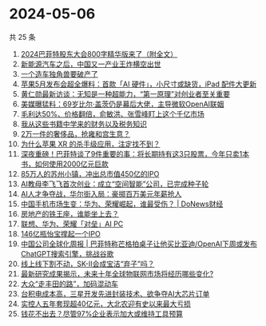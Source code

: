 # 2024-05-06

共 25 条

<!-- BEGIN 36KR -->
<!-- 最后更新时间 2024-05-06 04:01:21 +0800 -->
1. [2024巴菲特股东大会800字精华版来了（附全文）](https://36kr.com/p/2762298191510528)
1. [新能源汽车之后，中国又一产业王炸横空出世](https://36kr.com/p/2761624732662790)
1. [一个造车独角兽要破产了](https://36kr.com/p/2761319179648002)
1. [苹果5月发布会超全爆料：首款「AI 硬件」，小尺寸或缺货，iPad 配件大更新](https://36kr.com/p/2762554728807425)
1. [黄仁勋最新访谈：无知是一种超能力，“第一原理”对创业者至关重要](https://36kr.com/p/2762317831601156)
1. [美媒曝猛料：69岁比尔·盖茨仍是幕后大佬，主导微软OpenAI联姻](https://36kr.com/p/2761243520039685)
1. [毛利达50%、价格翻倍，俞敏洪、张雪峰盯上这个千亿市场](https://36kr.com/p/2761623591615233)
1. [我从这些书籍中学来的财务以及税务知识](https://36kr.com/p/2431373851382150)
1. [2万一件的奢侈品，抢雍和宫生意？](https://36kr.com/p/2762328940706563)
1. [为什么苹果 XR 的杀手级应用，注定找不到？](https://36kr.com/p/2762520531319817)
1. [深夜重磅！巴菲特谈了9件重要的事：将长期持有这3只股票，今年只卖1本书，如何使用2000亿元巨款](https://36kr.com/p/2762308934138627)
1. [85万人的苏州小镇，冲出总市值450亿的IPO](https://36kr.com/p/2762432603159560)
1. [AI教母李飞飞首次创业：成立“空间智能”公司，已完成种子轮](https://36kr.com/p/2761218626992903)
1. [AI人才争夺战，华尔街入局：豪掷百万美元年薪抢人](https://36kr.com/p/2762513569135618)
1. [中国手机市场生变：华为、荣耀崛起，谁最受伤？ | DoNews财经](https://36kr.com/p/2761226764139521)
1. [房地产的铁王座，谁能坐上去？](https://36kr.com/p/2761423976823812)
1. [联想、华为、荣耀「对垒」AI PC](https://36kr.com/p/2761638328941571)
1. [146亿瓶怡宝撑起一个IPO](https://36kr.com/p/2761176219564808)
1. [中国公司全球化周报 | 巴菲特称芒格拍桌子让他买比亚迪/ ​OpenAI下周或发布ChatGPT搜索引擎，挑战谷歌](https://36kr.com/p/2761554483936009)
1. [线上线下割不动，SK-II会成宝洁“弃子”吗？](https://36kr.com/p/2761535213468416)
1. [最新研究成果揭示，未来十年全球物联网市场将经历哪些变化?](https://36kr.com/p/2761407648807686)
1. [大众“走丰田的路”，加码混动车](https://36kr.com/p/2762353221286921)
1. [台积电成本高，三星开发先进封装技术、欲争夺AI大芯片订单](https://36kr.com/p/2761152261421830)
1. [实控人五年套现超40亿元，大北农迎有史以来最大亏损](https://36kr.com/p/2761124248910848)
1. [钱花不出去？尽管97%企业表示加大或维持工具预算](https://36kr.com/p/2761129419012869)
<!-- END 36KR -->